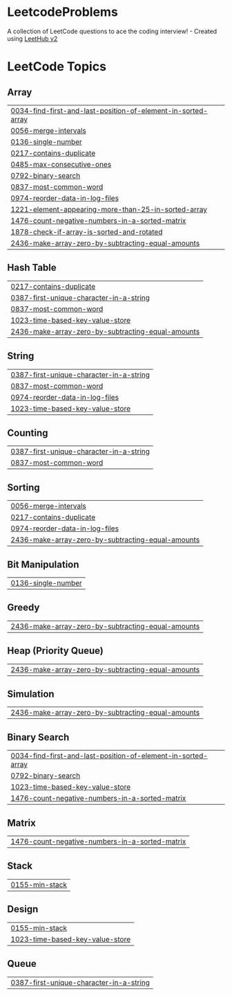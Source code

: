 # LeetcodeProblems
A collection of LeetCode questions to ace the coding interview! - Created using [LeetHub v2](https://github.com/arunbhardwaj/LeetHub-2.0)

<!---LeetCode Topics Start-->
# LeetCode Topics
## Array
|  |
| ------- |
| [0034-find-first-and-last-position-of-element-in-sorted-array](https://github.com/aishreddy13/LeetcodeProblems/tree/master/0034-find-first-and-last-position-of-element-in-sorted-array) |
| [0056-merge-intervals](https://github.com/aishreddy13/LeetcodeProblems/tree/master/0056-merge-intervals) |
| [0136-single-number](https://github.com/aishreddy13/LeetcodeProblems/tree/master/0136-single-number) |
| [0217-contains-duplicate](https://github.com/aishreddy13/LeetcodeProblems/tree/master/0217-contains-duplicate) |
| [0485-max-consecutive-ones](https://github.com/aishreddy13/LeetcodeProblems/tree/master/0485-max-consecutive-ones) |
| [0792-binary-search](https://github.com/aishreddy13/LeetcodeProblems/tree/master/0792-binary-search) |
| [0837-most-common-word](https://github.com/aishreddy13/LeetcodeProblems/tree/master/0837-most-common-word) |
| [0974-reorder-data-in-log-files](https://github.com/aishreddy13/LeetcodeProblems/tree/master/0974-reorder-data-in-log-files) |
| [1221-element-appearing-more-than-25-in-sorted-array](https://github.com/aishreddy13/LeetcodeProblems/tree/master/1221-element-appearing-more-than-25-in-sorted-array) |
| [1476-count-negative-numbers-in-a-sorted-matrix](https://github.com/aishreddy13/LeetcodeProblems/tree/master/1476-count-negative-numbers-in-a-sorted-matrix) |
| [1878-check-if-array-is-sorted-and-rotated](https://github.com/aishreddy13/LeetcodeProblems/tree/master/1878-check-if-array-is-sorted-and-rotated) |
| [2436-make-array-zero-by-subtracting-equal-amounts](https://github.com/aishreddy13/LeetcodeProblems/tree/master/2436-make-array-zero-by-subtracting-equal-amounts) |
## Hash Table
|  |
| ------- |
| [0217-contains-duplicate](https://github.com/aishreddy13/LeetcodeProblems/tree/master/0217-contains-duplicate) |
| [0387-first-unique-character-in-a-string](https://github.com/aishreddy13/LeetcodeProblems/tree/master/0387-first-unique-character-in-a-string) |
| [0837-most-common-word](https://github.com/aishreddy13/LeetcodeProblems/tree/master/0837-most-common-word) |
| [1023-time-based-key-value-store](https://github.com/aishreddy13/LeetcodeProblems/tree/master/1023-time-based-key-value-store) |
| [2436-make-array-zero-by-subtracting-equal-amounts](https://github.com/aishreddy13/LeetcodeProblems/tree/master/2436-make-array-zero-by-subtracting-equal-amounts) |
## String
|  |
| ------- |
| [0387-first-unique-character-in-a-string](https://github.com/aishreddy13/LeetcodeProblems/tree/master/0387-first-unique-character-in-a-string) |
| [0837-most-common-word](https://github.com/aishreddy13/LeetcodeProblems/tree/master/0837-most-common-word) |
| [0974-reorder-data-in-log-files](https://github.com/aishreddy13/LeetcodeProblems/tree/master/0974-reorder-data-in-log-files) |
| [1023-time-based-key-value-store](https://github.com/aishreddy13/LeetcodeProblems/tree/master/1023-time-based-key-value-store) |
## Counting
|  |
| ------- |
| [0387-first-unique-character-in-a-string](https://github.com/aishreddy13/LeetcodeProblems/tree/master/0387-first-unique-character-in-a-string) |
| [0837-most-common-word](https://github.com/aishreddy13/LeetcodeProblems/tree/master/0837-most-common-word) |
## Sorting
|  |
| ------- |
| [0056-merge-intervals](https://github.com/aishreddy13/LeetcodeProblems/tree/master/0056-merge-intervals) |
| [0217-contains-duplicate](https://github.com/aishreddy13/LeetcodeProblems/tree/master/0217-contains-duplicate) |
| [0974-reorder-data-in-log-files](https://github.com/aishreddy13/LeetcodeProblems/tree/master/0974-reorder-data-in-log-files) |
| [2436-make-array-zero-by-subtracting-equal-amounts](https://github.com/aishreddy13/LeetcodeProblems/tree/master/2436-make-array-zero-by-subtracting-equal-amounts) |
## Bit Manipulation
|  |
| ------- |
| [0136-single-number](https://github.com/aishreddy13/LeetcodeProblems/tree/master/0136-single-number) |
## Greedy
|  |
| ------- |
| [2436-make-array-zero-by-subtracting-equal-amounts](https://github.com/aishreddy13/LeetcodeProblems/tree/master/2436-make-array-zero-by-subtracting-equal-amounts) |
## Heap (Priority Queue)
|  |
| ------- |
| [2436-make-array-zero-by-subtracting-equal-amounts](https://github.com/aishreddy13/LeetcodeProblems/tree/master/2436-make-array-zero-by-subtracting-equal-amounts) |
## Simulation
|  |
| ------- |
| [2436-make-array-zero-by-subtracting-equal-amounts](https://github.com/aishreddy13/LeetcodeProblems/tree/master/2436-make-array-zero-by-subtracting-equal-amounts) |
## Binary Search
|  |
| ------- |
| [0034-find-first-and-last-position-of-element-in-sorted-array](https://github.com/aishreddy13/LeetcodeProblems/tree/master/0034-find-first-and-last-position-of-element-in-sorted-array) |
| [0792-binary-search](https://github.com/aishreddy13/LeetcodeProblems/tree/master/0792-binary-search) |
| [1023-time-based-key-value-store](https://github.com/aishreddy13/LeetcodeProblems/tree/master/1023-time-based-key-value-store) |
| [1476-count-negative-numbers-in-a-sorted-matrix](https://github.com/aishreddy13/LeetcodeProblems/tree/master/1476-count-negative-numbers-in-a-sorted-matrix) |
## Matrix
|  |
| ------- |
| [1476-count-negative-numbers-in-a-sorted-matrix](https://github.com/aishreddy13/LeetcodeProblems/tree/master/1476-count-negative-numbers-in-a-sorted-matrix) |
## Stack
|  |
| ------- |
| [0155-min-stack](https://github.com/aishreddy13/LeetcodeProblems/tree/master/0155-min-stack) |
## Design
|  |
| ------- |
| [0155-min-stack](https://github.com/aishreddy13/LeetcodeProblems/tree/master/0155-min-stack) |
| [1023-time-based-key-value-store](https://github.com/aishreddy13/LeetcodeProblems/tree/master/1023-time-based-key-value-store) |
## Queue
|  |
| ------- |
| [0387-first-unique-character-in-a-string](https://github.com/aishreddy13/LeetcodeProblems/tree/master/0387-first-unique-character-in-a-string) |
<!---LeetCode Topics End-->